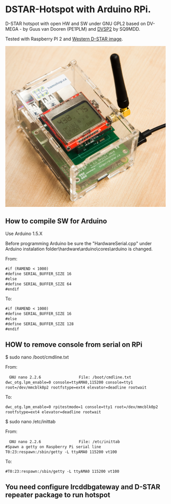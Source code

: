 # DSTAR-Hotspot with Arduino RPi.
D-STAR hotspot with open HW and SW under GNU GPL2 based on
DV-MEGA - by Guus van Dooren (PE1PLM) and [DVSP2](http://tech4.pl/SQ9MDD/?p=92) by SQ9MDD.

Tested with Raspberry PI 2 and [Western D-STAR image](http://www.westerndstar.co.uk/html/downloads.html).

![hotspot](https://raw.githubusercontent.com/ok1cdj/dstar-hotspot/master/pics/hotspot.jpg)

## How to compile SW for Arduino

Use Arduino 1.5.X

Before programming Arduino be sure the "HardwareSerial.cpp" under Arduino instalation folder\hardware\arduino\cores\arduino is changed.

From:
```
#if (RAMEND < 1000)
#define SERIAL_BUFFER_SIZE 16
#else
#define SERIAL_BUFFER_SIZE 64
#endif
```

To:
```
#if (RAMEND < 1000)
#define SERIAL_BUFFER_SIZE 16
#else
#define SERIAL_BUFFER_SIZE 128
#endif

```
## HOW to remove console from serial on RPi

$ sudo nano /boot/cmdline.txt

From:
```
　GNU nano 2.2.6　　　　　　　　　　File: /boot/cmdline.txt
dwc_otg.lpm_enable=0 console=ttyAMA0,115200 console=tty1 root=/dev/mmcblk0p2 rootfstype=ext4 elevator=deadline rootwait 
```
To:
```
dwc_otg.lpm_enable=0 rpitestmode=1 console=tty1 root=/dev/mmcblk0p2 rootfstype=ext4 elevator=deadline rootwait
```

$ sudo nano /etc/inittab

From:
```
　GNU nano 2.2.6　　　　　　　　　　File: /etc/inittab
#Spawn a getty on Raspberry Pi serial line
T0:23:respawn:/sbin/getty -L ttyAMA0 115200 vt100
```
To:
```
#T0:23:respawn:/sbin/getty -L ttyAMA0 115200 vt100
```

## You need configure Ircddbgateway and D-STAR repeater package  to run hotspot
